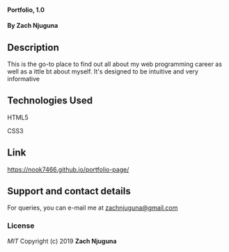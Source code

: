 #### Portfolio, 1.0
#### By **Zach Njuguna**
## Description
This is the go-to place to find out all about my web programming career as well as a ittle bt about myself. It's designed to be intuitive and very informative
## Technologies Used
HTML5


CSS3
## Link
https://nook7466.github.io/portfolio-page/
## Support and contact details
For queries, you can e-mail me at zachnjuguna@gmail.com
### License
*MIT*
Copyright (c) 2019 **Zach Njuguna**
  
